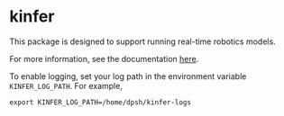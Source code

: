 # kinfer

This package is designed to support running real-time robotics models.

For more information, see the documentation [here](https://docs.kscale.dev/docs/k-infer).

To enable logging, set your log path in the environment variable `KINFER_LOG_PATH`. For example,
```
export KINFER_LOG_PATH=/home/dpsh/kinfer-logs
```
